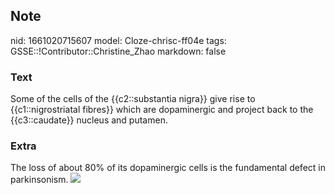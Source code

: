 ## Note
nid: 1661020715607
model: Cloze-chrisc-ff04e
tags: GSSE::!Contributor::Christine_Zhao
markdown: false

### Text
<div>
  <div>
    <div>
      <div>
        Some of the cells of the {{c2::substantia nigra}} give rise
        to {{c1::nigrostriatal fibres}} which are dopaminergic and
        project back to the {{c3::caudate}} nucleus and putamen.
      </div>
    </div>
  </div>
</div>

### Extra
<div>
  <div>
    <div>
      <div>The loss of about 80% of its dopaminergic cells is the
      fundamental defect in parkinsonism. <img src= 
      "20.05.12.nigrostriatal_pathway.jpg"></div>
    </div>
  </div>
</div>
